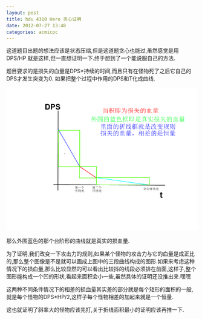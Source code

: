 ```yaml
---
layout: post
title: hdu 4310 Hero 贪心证明		
date: 2012-07-27 13:48
categories: acmicpc
---
```


这道题目出题的想法应该是状态压缩,但是这道题贪心也能过,虽然感觉是用DPS/HP 就是这样,但一直想证明一下.终于想到了一个能说服自己的方法.

题目要求的是损失的血量是DPS*持续的时间,而且只有在怪物死了之后它自己的DPS才发生突变为0. 如果把整个过程中作用的DPS和T化成曲线.

<p><img src="static/images/1343368041_3274.png" width="600" alt="Map of Angkor" /></p>

那么外围蓝色的那个台阶形的曲线就是真实的损血量.

为了证明,我们改变一下攻击力的规则,如果某个怪物的攻击力与它的血量是成正比的,那么整个图像是不是就可以画成上图中的三段曲线构成的图形.如果来考虑这种情况下的损血量,那么比较显然的可以看出比较抖的线段必须排在前面,这样子,整个图形能构成一个凹的形状,看起来面积会小一些,虽然具体的证明还没推出来.嘿嘿

这两种不同条件情况下的相差的损血量其实差的部分就是每个矩形的面积的一般,就是每个怪物的DPS*HP/2,这样子每个怪物相差的加起来就是一个恒量.

这也就证明了斜率大的怪物应该先打,关于折线面积最小的证明应该再推一下.
